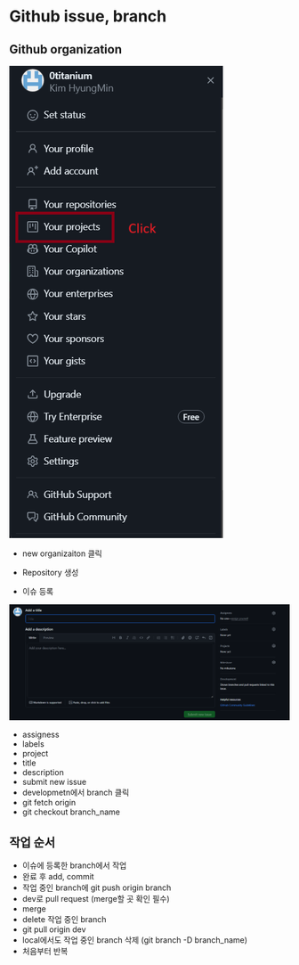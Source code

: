 # Github issue, branch

## Github organization

<img src="../assets/images/0418/github_organization_click.png" alt="github_organization_click">

- new organizaiton 클릭

- Repository 생성

- 이슈 등록

<img src="../assets/images/0418/org_repo_issue.png" alt="org_repo_issue">

- assigness
- labels
- project
- title
- description
- submit new issue
- developmetn에서 branch 클릭
- git fetch origin
- git checkout branch_name

## 작업 순서

- 이슈에 등록한 branch에서 작업
- 완료 후 add, commit
- 작업 중인 branch에 git push origin branch
- dev로 pull request (merge할 곳 확인 필수)
- merge
- delete 작업 중인 branch
- git pull origin dev
- local에서도 작업 중인 branch 삭제 (git branch -D branch_name)
- 처음부터 반복
